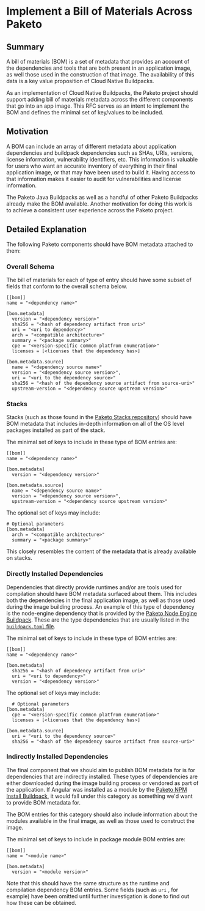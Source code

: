 # Implement a Bill of Materials Across Paketo

## Summary

A bill of materials (BOM) is a set of metadata that provides an account of the
dependencies and tools that are both present in an application image, as well
those used in the construction of that image. The availability of this data is
a key value proposition of Cloud Native Buildpacks.

As an implementation of Cloud Native Buildpacks, the Paketo project should
support adding bill of materials metadata across the different components that
go into an app image. This RFC serves as an intent to implement the BOM and
defines the minimal set of key/values to be included.

## Motivation

A BOM can include an array of different metadata about application dependencies
and buildpack dependencies such as SHAs, URIs, versions, license information,
vulnerability identifiers, etc. This information is valuable for users who want
an accurate inventory of everything in their final application image, or that
may have been used to build it. Having access to that information makes it
easier to audit for vulnerabilities and license information.

The Paketo Java Buildpacks as well as a handful of other Paketo Buildpacks
already make the BOM available. Another motivation for doing this work is to
achieve a consistent user experience across the Paketo project.

## Detailed Explanation

The following Paketo components should have BOM metadata attached to them:

### Overall Schema
The bill of materials for each of type of entry should have some subset of
fields that conform to the overall schema below.
```
[[bom]]
name = "<dependency name>"

[bom.metadata]
  version = "<dependency version>"
  sha256 = "<hash of dependency artifact from uri>"
  uri = "<uri to dependency>"
  arch = "<compatible architecture>"
  summary = "<package summary>"
  cpe = "<version-specific common platfrom enumeration>"
  licenses = [<licenses that the dependency has>]

[bom.metadata.source]
  name = "<dependency source name>"
  version = "<dependency source version>",
  uri = "<uri to the dependency source>"
  sha256 = "<hash of the dependency source artifact from source-uri>"
  upstream-version = "<dependency source upstream version>"
```

### Stacks
Stacks (such as those found in the [Paketo Stacks
repository](https://github.com/paketo-buildpacks/stacks)) should have BOM
metadata that includes in-depth information on all of the OS level packages
installed as part of the stack.

The minimal set of keys to include in these type of BOM entries are:
```
[[bom]]
name = "<dependency name>"

[bom.metadata]
  version = "<dependency version>"

[bom.metadata.source]
  name = "<dependency source name>"
  version = "<dependency source version>",
  upstream-version = "<dependency source upstream version>"
```
The optional set of keys may include:
```
# Optional parameters
[bom.metadata]
  arch = "<compatible architecture>"
  summary = "<package summary>"
```
This closely resembles the content of the metadata that is already available on
stacks.

### Directly Installed Dependencies
Dependencies that directly provide runtimes and/or are tools used for
compilation should have BOM metadata surfaced about them. This includes both
the dependencies in the final application image, as well as those used during
the image building process. An example of this type of dependency is the
node-engine dependency that is provided by the [Paketo Node Engine
Buildpack](https://github.com/paketo-buildpacks/node-engine). These are the
type dependencies that are usually listed in the
[`buildpack.toml` file](https://github.com/paketo-buildpacks/node-engine/blob/main/buildpack.toml).

The minimal set of keys to include in these type of BOM entries are:
```
[[bom]]
name = "<dependency name>"

[bom.metadata]
  sha256 = "<hash of dependency artifact from uri>"
  uri = "<uri to dependency>"
  version = "<dependency version>"
```
The optional set of keys may include:
```
  # Optional parameters
[bom.metadata]
  cpe = "<version-specific common platfrom enumeration>"
  licenses = [<licenses that the dependency has>]

[bom.metadata.source]
  uri = "<uri to the dependency source>"
  sha256 = "<hash of the dependency source artifact from source-uri>"
```

### Indirectly Installed Dependencies
The final component that we should aim to publish BOM metadata for is for
dependencies that are indirectly installed. These types of dependencies are
either downloaded during the image building process or vendored as part of the
application. If Angular was installed as a module by the [Paketo NPM Install
Buildpack](https://github.com/paketo-buildpacks/npm-install), it would fall
under this category as something we'd want to provide BOM metadata for.

The BOM entries for this category should also include information about the
modules available in the final image, as well as those used to construct the
image.

The minimal set of keys to include in package module BOM entries are:
```
[[bom]]
name = "<module name>"

[bom.metadata]
  version = "<module version>"
```
Note that this should have the same structure as the runtime and compilation
dependency BOM entries. Some fields (such as `uri` , for example) have been
omitted until further investigation is done to find out how these can be
obtained.
